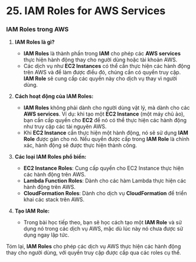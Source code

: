 # 25. IAM Roles for AWS Services
### IAM Roles trong AWS

1. **IAM Roles là gì?**

   * **IAM Roles** là thành phần trong **IAM** cho phép các **AWS services** thực hiện hành động thay cho người dùng hoặc tài khoản AWS.
   * Các dịch vụ như **EC2 Instances** có thể cần thực hiện các hành động trên AWS và để làm được điều đó, chúng cần có quyền truy cập. **IAM Role** sẽ cung cấp các quyền này cho dịch vụ thay vì người dùng.

2. **Cách hoạt động của IAM Roles:**

   * **IAM Roles** không phải dành cho người dùng vật lý, mà dành cho các **AWS services**. Ví dụ: khi tạo một **EC2 Instance** (một máy chủ ảo), bạn cần cấp quyền cho **EC2** để nó có thể thực hiện các hành động như truy cập các tài nguyên AWS.
   * Khi **EC2 Instance** cần thực hiện một hành động, nó sẽ sử dụng **IAM Role** được gán cho nó. Nếu quyền được cấp trong **IAM Role** là chính xác, hành động sẽ được thực hiện thành công.

3. **Các loại IAM Roles phổ biến:**

   * **EC2 Instance Roles**: Cung cấp quyền cho EC2 Instance thực hiện các hành động trên AWS.
   * **Lambda Function Roles**: Dành cho các hàm Lambda thực hiện các hành động trên AWS.
   * **CloudFormation Roles**: Dành cho dịch vụ **CloudFormation** để triển khai các stack trên AWS.

4. **Tạo IAM Role:**

   * Trong bài học tiếp theo, bạn sẽ học cách tạo một **IAM Role** và sử dụng nó trong các dịch vụ AWS, mặc dù lúc này nó chưa được sử dụng ngay lập tức.

Tóm lại, **IAM Roles** cho phép các dịch vụ AWS thực hiện các hành động thay cho người dùng, với quyền truy cập được cấp qua các roles cụ thể.
